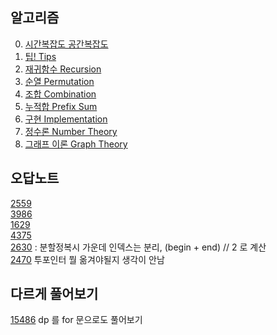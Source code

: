 ## 알고리즘

0. [시간복잡도 공간복잡도](./docs/complexity.md)
1. [팁! Tips](./docs/tips.md)
2. [재귀함수 Recursion](./docs/recursion.md)
3. [순열 Permutation](./docs/permutation.md)
4. [조합 Combination](./docs/combination.md)
5. [누적합 Prefix Sum](./docs/prefixsum.md)
6. [구현 Implementation](./docs/implementation.md)
7. [정수론 Number Theory](./docs/numbertheory.md)
8. [그래프 이론 Graph Theory](./docs/graph.md)

## 오답노트

[2559](https://www.acmicpc.net/problem/2559) <br/>
[3986](https://www.acmicpc.net/problem/3986) <br/>
[1629](https://www.acmicpc.net/problem/1629) <br/>
[4375](https://www.acmicpc.net/problem/4375) <br/>
[2630](https://www.acmicpc.net/problem/2630) : 분할정복시 가운데 인덱스는 분리, (begin + end) // 2 로 계산<br/>
[2470](https://www.acmicpc.net/problem/2630) 투포인터 뭘 옮겨야될지 생각이 안남

## 다르게 풀어보기

[15486](https://boj.kr/15486) dp 를 for 문으로도 풀어보기
